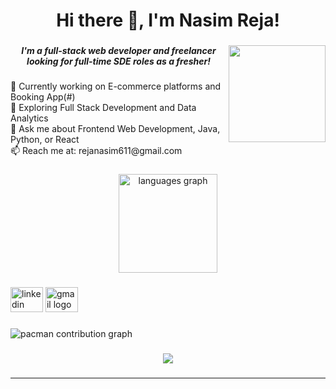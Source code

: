 
<h1 align="center">Hi there 👋, I'm Nasim Reja!</h1>

###

<img align="right" height="155" src="https://media3.giphy.com/media/v1.Y2lkPTc5MGI3NjExemEybDV4cWpzbGFreHJtcDUwNzV1MXU2cjRjZGV4ejJlamcxazdpOSZlcD12MV9pbnRlcm5hbF9naWZfYnlfaWQmY3Q9Zw/3o7TKMt1VVNkHV2PaE/giphy.gif"  />

###

<h5 align="center">I'm a full-stack web developer and freelancer looking for full-time SDE roles as a fresher!</h5>

###

<p align="left">🔭 Currently working on E-commerce platforms and Booking App(#)<br>🌱 Exploring Full Stack Development and Data Analytics<br>💬 Ask me about Frontend Web Development, Java, Python, or React<br>📫 Reach me at: rejanasim611@gmail.com</p>

###

<div align="center">
  <img src="https://github-readme-stats.vercel.app/api/top-langs?username=NasimReja077&locale=en&hide_title=false&layout=compact&card_width=320&langs_count=12&theme=dark&hide_border=false&order=2" height="158" alt="languages graph"  />
</div>

###

<div align="left">
  <img src="https://raw.githubusercontent.com/maurodesouza/profile-readme-generator/master/src/assets/icons/social/linkedin/default.svg" width="52" height="40" alt="linkedin logo"  />
  <img src="https://raw.githubusercontent.com/maurodesouza/profile-readme-generator/master/src/assets/icons/social/gmail/default.svg" width="52" height="40" alt="gmail logo"  />
</div>

###

<picture>
  <source media="(prefers-color-scheme: dark)" srcset="https://raw.githubusercontent.com/NasimReja077/NasimReja077/output/pacman-contribution-graph-dark.svg">
  <source media="(prefers-color-scheme: light)" srcset="https://raw.githubusercontent.com/NasimReja077/NasimReja077/output/pacman-contribution-graph.svg">
  <img alt="pacman contribution graph" src="https://raw.githubusercontent.com/NasimReja077/NasimReja077/output/pacman-contribution-graph.svg">
</picture>

###

<div align="center">
  <img src="https://profile-counter.glitch.me/NasimReja077/count.svg?"  />
</div>

###
-------------
